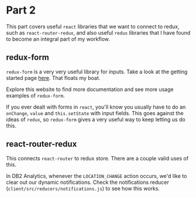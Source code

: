 # Part 2
This part covers useful `react` libraries that we want to connect to redux, such as `react-router-redux`,
and also useful `redux` libraries that I have found to become an integral part of my workflow.

## redux-form
`redux-form` is a very very useful library for inputs. Take a look at the getting started page
[here](http://redux-form.com/4.2.0/#/getting-started?_k=qsf53i).
That floats my boat.

Explore this website to find more documentation and see more usage examples of `redux-form`.

If you ever dealt with forms in `react`, you'll know you usually have to do an `onChange`, `value`
and `this.setState` with input fields. This goes against the ideas of `redux`, so `redux-form` gives 
a very useful way to keep letting us do this.

## react-router-redux
This connects `react-router` to redux store. There are a couple valid uses of this.

In DB2 Analytics, whenever the `LOCATION_CHANGE` action occurs, we'd like to clear out our dynamic notifications.
Check the notifications reducer (`client/src/reducers/notifications.js`) to see how this works.
